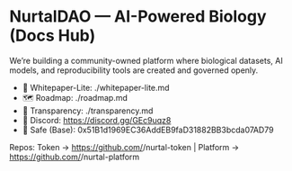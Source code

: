 # NurtalDAO — AI-Powered Biology (Docs Hub)

We’re building a community-owned platform where biological datasets, AI models, and reproducibility tools are created and governed openly.

- 📜 Whitepaper-Lite: ./whitepaper-lite.md
- 🗺️ Roadmap: ./roadmap.md
- 🪪 Transparency: ./transparency.md
- 💬 Discord: https://discord.gg/GEc9uqz8
- 🧾 Safe (Base): 0x51B1d1969EC36AddEB9faD31882BB3bcda07AD79

Repos: Token → https://github.com/<org>/nurtal-token | Platform → https://github.com/<org>/nurtal-platform
